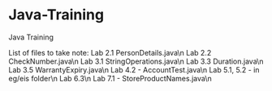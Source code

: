# Java-Training
Java Training

List of files to take note:
Lab 2.1 PersonDetails.java\n
Lab 2.2 CheckNumber.java\n
Lab 3.1 StringOperations.java\n
Lab 3.3 Duration.java\n
Lab 3.5 WarrantyExpiry.java\n
Lab 4.2 - AccountTest.java\n
Lab 5.1, 5.2 - in eg/eis folder\n
Lab 6.3\n
Lab 7.1 - StoreProductNames.java\n
